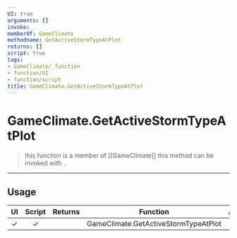 ```yaml
---
UI: true
arguments: []
invoke: .
memberOf: GameClimate
methodname: GetActiveStormTypeAtPlot
returns: []
script: true
tags:
- GameClimate/_function
- function/UI
- function/script
title: GameClimate.GetActiveStormTypeAtPlot
---
```

# GameClimate.GetActiveStormTypeAtPlot
> this function is a member of [[GameClimate]]
> this method can be invoked with `.`
-----
## Usage
|  UI | Script | Returns | Function | Arguments |
|:---:|:------:|-------:|:--------:|:---------|
|✓|✓||GameClimate.GetActiveStormTypeAtPlot||
